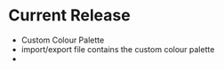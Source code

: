 # Current Release

- Custom Colour Palette 
- import/export file contains the custom colour palette
- 
